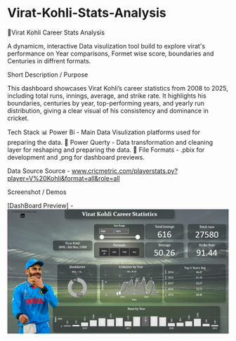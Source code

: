 # Virat-Kohli-Stats-Analysis

🏏Virat Kohli Career Stats Analysis

A dynamicm, interactive Data visulization tool build to explore virat's performance on Year comparisons, Formet wise score, boundaries and Centuries in diffrent formats.

Short Description / Purpose 

This dashboard showcases Virat Kohli’s career statistics from 2008 to 2025, including total runs, innings, average, and strike rate. It highlights his boundaries, centuries by year, top-performing years, and yearly run distribution, giving a clear visual of his consistency and dominance in cricket.

Tech Stack 
📊 Power Bi - Main Data Visulization platforms used for preparing the data.
📂 Power Querty - Data transformation and cleaning layer for reshaping and preparing the data.
📂 File Formats - .pbix for development and ,png for dashboard previews.

Data Source
Source - www.cricmetric.com/playerstats.py?player=V%20Kohli&format=all&role=all

Screenshot / Demos

[DashBoard Preview] - ![image alt](https://github.com/Saaaha06/Virat-Kohli-Stats-Analysis/blob/main/Virat%20stats%20Demo%20Screen%20Shot.png)


